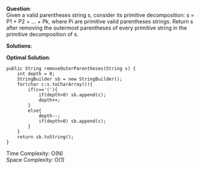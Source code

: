 **Question**:  
Given a valid parentheses string s, consider its primitive decomposition: s = P1 + P2 + ... + Pk, where Pi are primitive valid parentheses strings.
Return s after removing the outermost parentheses of every primitive string in the primitive decomposition of s.    

**Solutions**:   


**Optimal Solution**:  

    public String removeOuterParentheses(String s) {
        int depth = 0;
        StringBuilder sb = new StringBuilder();
        for(char c:s.toCharArray()){
            if(c=='('){
                if(depth>0) sb.append(c);
                depth++;
            }
            else{
                depth--;
                if(depth>0) sb.append(c);
            }
        }
        return sb.toString();
    }

Time Complexity: O(N)  
Space Complexity: O(1) 